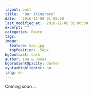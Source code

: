 ```yaml
---
layout: post
title:  "Our Itinerary"
date:   2016-11-08 01:00:00
last_modified_at:  2016-11-08 01:00:00
excerpt: ""
categories: Route
tags:
image:
  feature: map.jpg
  topPosition: -50px
bgContrast: dark
author: Ina & Jonas
bgGradientOpacity: darker
syntaxHighlighter: no
lang: en
---
```

Coming soon ...
